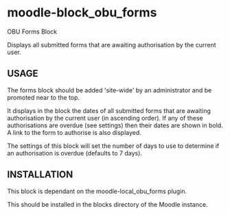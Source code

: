 # moodle-block_obu_forms
OBU Forms Block

Displays all submitted forms that are awaiting authorisation by the current user.

<h2>USAGE</h2>

The forms block should be added 'site-wide' by an administrator and be promoted near to the top.

It displays in the block the dates of all submitted forms that are awaiting authorisation by the current user (in ascending order). If any of these authorisations are overdue (see settings) then their dates are shown in bold.  A link to the form to authorise is also displayed.

The settings of this block will set the number of days to use to determine if an authorisation is overdue (defaults to 7 days).

<h2>INSTALLATION</h2>

This block is dependant on the moodle-local_obu_forms plugin.

This should be installed in the blocks directory of the Moodle instance.
